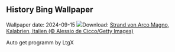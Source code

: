 ## History Bing Wallpaper
Wallpaper date: 2024-09-15
![](https://www.bing.com/th?id=OHR.CalabriaPeperoncino_DE-DE2438358101_UHD.jpg&w=1000)Download: [Strand von Arco Magno, Kalabrien, Italien (© Alessio de Cicco/Getty Images)](https://www.bing.com/th?id=OHR.CalabriaPeperoncino_DE-DE2438358101_UHD.jpg)

Auto get programm by LtgX
